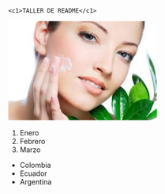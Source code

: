 <!DOCTYPE html>
<!-- ultima actualizacion 23/06/20 17:22h -->
<!-- Esta web usa un archivo .css para los formatos -->
<html>
<head>
    <title>README</title>
   <!--  <link rel="stylesheet" type="text/css" href="css.css">-->
    
</head>

<body>


    <c1>TALLER DE README</c1>  

<img src="./Imagenes/Piel1.jfif" style="with:200px;height:200px;">

<!-- Lista Ordenada-->
<ol>
  <li>Enero</li>
  <li>Febrero</li>
  <li>Marzo</li>


</ol>

<!-- Lista DesOrdenada-->

<ul>
  <li>Colombia</li>
  <li>Ecuador</li>
  <li>Argentina</li>
</ul>


</body>
</html>